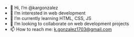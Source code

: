 - 👋 Hi, I’m @kargonzalez
- 👀 I’m interested in web development
- 🌱 I’m currently learning HTML, CSS, JS
- 💞️ I’m looking to collaborate on web development projects
- 📫 How to reach me: k.gonzalez1703@gmail.com

<!---
kargonzalez/kargonzalez is a ✨ special ✨ repository because its `README.md` (this file) appears on your GitHub profile.
You can click the Preview link to take a look at your changes.
--->
